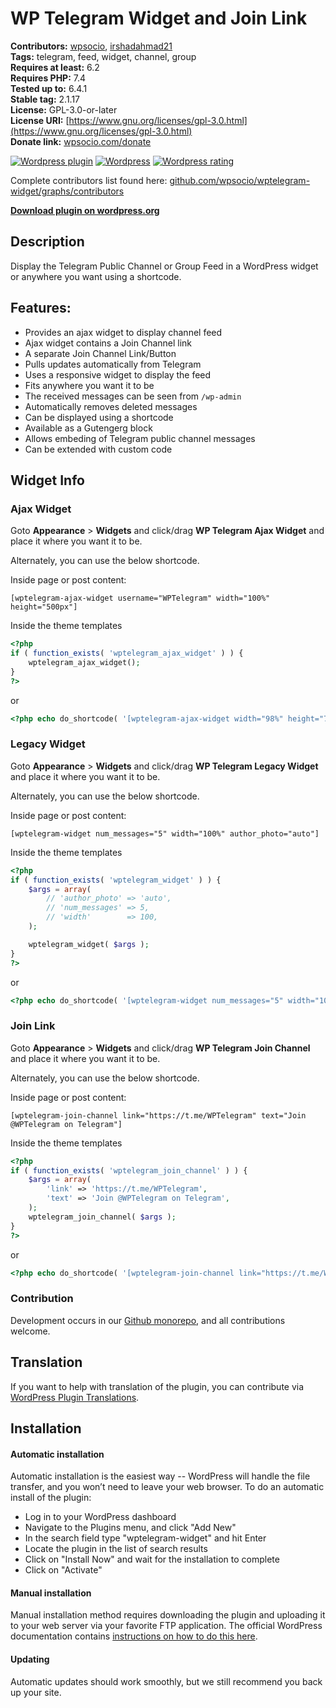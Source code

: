# WP Telegram Widget and Join Link

**Contributors:** [wpsocio](https://github.com/wpsocio), [irshadahmad21](https://github.com/irshadahmad21)  
**Tags:** telegram, feed, widget, channel, group  
**Requires at least:** 6.2  
**Requires PHP:** 7.4  
**Tested up to:** 6.4.1  
**Stable tag:** 2.1.17  
**License:** GPL-3.0-or-later  
**License URI:** [https://www.gnu.org/licenses/gpl-3.0.html](https://www.gnu.org/licenses/gpl-3.0.html)  
**Donate link:** [wpsocio.com/donate](https://wpsocio.com/donate)

[![Wordpress plugin](https://img.shields.io/wordpress/plugin/v/wptelegram-widget.svg)](https://wordpress.org/plugins/wptelegram-widget/)
[![Wordpress](https://img.shields.io/wordpress/plugin/dt/wptelegram-widget.svg)](https://wordpress.org/plugins/wptelegram-widget/)
[![Wordpress rating](https://img.shields.io/wordpress/plugin/r/wptelegram-widget.svg)](https://wordpress.org/plugins/wptelegram-widget/)

Complete contributors list found here: [github.com/wpsocio/wptelegram-widget/graphs/contributors](https://github.com/wpsocio/wptelegram-widget/graphs/contributors)

**[Download plugin on wordpress.org](https://wordpress.org/plugins/wptelegram-widget/)**

## Description

Display the Telegram Public Channel or Group Feed in a WordPress widget or anywhere you want using a shortcode.

## Features:

- Provides an ajax widget to display channel feed
- Ajax widget contains a Join Channel link
- A separate Join Channel Link/Button
- Pulls updates automatically from Telegram
- Uses a responsive widget to display the feed
- Fits anywhere you want it to be
- The received messages can be seen from `/wp-admin`
- Automatically removes deleted messages
- Can be displayed using a shortcode
- Available as a Gutengerg block
- Allows embeding of Telegram public channel messages
- Can be extended with custom code

## Widget Info

### Ajax Widget

Goto **Appearance** > **Widgets** and click/drag **WP Telegram Ajax Widget** and place it where you want it to be.

Alternately, you can use the below shortcode.

Inside page or post content:

`[wptelegram-ajax-widget username="WPTelegram" width="100%" height="500px"]`

Inside the theme templates

```php
<?php
if ( function_exists( 'wptelegram_ajax_widget' ) ) {
    wptelegram_ajax_widget();
}
?>
```

or

```php
<?php echo do_shortcode( '[wptelegram-ajax-widget width="98%" height="700px"]' ); ?>
```

### Legacy Widget

Goto **Appearance** > **Widgets** and click/drag **WP Telegram Legacy Widget** and place it where you want it to be.

Alternately, you can use the below shortcode.

Inside page or post content:

`[wptelegram-widget num_messages="5" width="100%" author_photo="auto"]`

Inside the theme templates

```php
<?php
if ( function_exists( 'wptelegram_widget' ) ) {
    $args = array(
        // 'author_photo' => 'auto',
        // 'num_messages' => 5,
        // 'width'        => 100,
    );

    wptelegram_widget( $args );
}
?>
```

or

```php
<?php echo do_shortcode( '[wptelegram-widget num_messages="5" width="100%" author_photo="always_show"]' ); ?>
```

### Join Link

Goto **Appearance** > **Widgets** and click/drag **WP Telegram Join Channel** and place it where you want it to be.

Alternately, you can use the below shortcode.

Inside page or post content:

`[wptelegram-join-channel link="https://t.me/WPTelegram" text="Join @WPTelegram on Telegram"]`

Inside the theme templates

```php
<?php
if ( function_exists( 'wptelegram_join_channel' ) ) {
    $args = array(
        'link' => 'https://t.me/WPTelegram',
		'text' => 'Join @WPTelegram on Telegram',
    );
    wptelegram_join_channel( $args );
}
?>
```

or

```php
<?php echo do_shortcode( '[wptelegram-join-channel link="https://t.me/WPTelegram" text="Join us on Telegram"]' ); ?>
```

### Contribution

Development occurs in our [Github monorepo](https://github.com/wpsocio/wp-projects), and all contributions welcome.

## Translation

If you want to help with translation of the plugin, you can contribute via [WordPress Plugin Translations](https://translate.wordpress.org/projects/wp-plugins/wptelegram-widget).

## Installation

#### Automatic installation

Automatic installation is the easiest way -- WordPress will handle the file transfer, and you won’t need to leave your web browser. To do an automatic install of the plugin:

- Log in to your WordPress dashboard
- Navigate to the Plugins menu, and click "Add New"
- In the search field type "wptelegram-widget" and hit Enter
- Locate the plugin in the list of search results
- Click on "Install Now" and wait for the installation to complete
- Click on "Activate"

#### Manual installation

Manual installation method requires downloading the plugin and uploading it to your web server via your favorite FTP application. The official WordPress documentation contains [instructions on how to do this here](https://wordpress.org/support/article/managing-plugins/#manual-plugin-installation).

#### Updating

Automatic updates should work smoothly, but we still recommend you back up your site.
